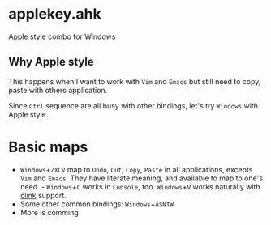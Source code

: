 # applekey.ahk

Apple style combo for Windows

## Why Apple style

This happens when I want to work with `Vim` and `Emacs` but still need to
copy, paste with others application.

Since `Ctrl` sequence are all busy with other bindings, let's try `Windows`
with Apple style.

# Basic maps

- `Windows`+`ZXCV` map to `Undo`, `Cut`, `Copy`, `Paste` in all applications,
excepts `Vim` and `Emacs`. They have literate meaning, and available to map to
one's need. - `Windows`+`C` works in `Console`, too. `Windows`+`V` works
naturally with [clink] support.
- Some other common bindings: `Windows`+`ASNTW`
- More is comming

[clink]: http://mridgers.github.io/clink/
